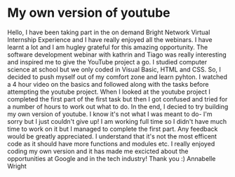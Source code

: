 # My own version of youtube

Hello,
I have been taking part in the on demand Bright Network Virtual Internship Experience and I have really enjoyed all the webinars. I have learnt a lot and I am hugley grateful for this amazing opportunity.
The software development webinar with kathrin and Tiago was really interesting and inspired me to give the YouTube project a go.
I studied computer science at school but we only coded in Visual Basic, HTML and CSS. So, I decided to push myself out of my comfort zone and learn pyhton.
I watched a 4 hour video on the basics and followed along with the tasks before attempting the youtube project.
When I looked at the youtube project I completed the first part of the first task but then I got confused and tried for a number of hours to work out what to do.
In the end, I decied to try building my own version of youtube. I know it's not what I was meant to do- I'm sorry but I just couldn't give up!
I am working full time so I didn't have much time to work on it but I managed to complete the first part.
Any feedback would be greatly appreciated. I understand that it's not the most efficent code as it should have more functions and modules etc.
I really enjoyed coding my own version and it has made me excicted about the opportunities at Google and in the tech industry!
Thank you :)
Annabelle Wright

